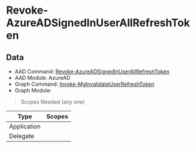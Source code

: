 # Revoke-AzureADSignedInUserAllRefreshToken

> 

## Data

+ AAD Command: [Revoke-AzureADSignedInUserAllRefreshToken](https://docs.microsoft.com/en-us/powershell/module/AzureAD/Revoke-AzureADSignedInUserAllRefreshToken)
+ AAD Module: AzureAD
+ Graph Command: [Invoke-MgInvalidateUserRefreshToken](https://docs.microsoft.com/en-us/powershell/module//Invoke-MgInvalidateUserRefreshToken)
+ Graph Module: 

> Scopes Needed (any one)

|Type|Scopes|
|---|---|
|Application||
|Delegate||

